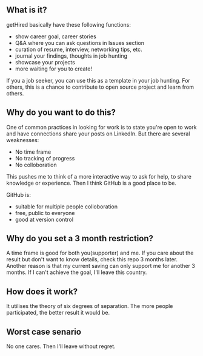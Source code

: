 ## What is it?
getHired basically have these following functions:
* show career goal, career stories 
* Q&A where you can ask questions in Issues section
* curation of resume, interview, networking tips, etc.
* journal your findings, thoughts in job hunting
* showcase your projects
* more waiting for you to create!

If you a job seeker, you can use this as a template in your job hunting. For others, this is a chance to contribute to open source project and learn from others.


## Why do you want to do this?
One of common practices in looking for work is to state you're open to work and have connections share your posts on LinkedIn. But there are several weaknesses:
- No time frame
- No tracking of progress
- No colloboration  

This pushes me to think of a more interactive way to ask for help, to share knowledge or experience. Then I think GitHub is a good place to be. 

GitHub is:
* suitable for multiple people colloboration
* free, public to everyone
* good at version control

## Why do you set a 3 month restriction?
A time frame is good for both you(supporter) and me. If you care about the result but don't want to know details, check this repo 3 months later. Another reason is 
that my current saving can only support me for another 3 months. If I can't achieve the goal, I'll leave this country. 

## How does it work?
It utilises the theory of six degrees of separation. The more people participated, the better result it would be.

## Worst case senario
No one cares. Then I'll leave without regret.
